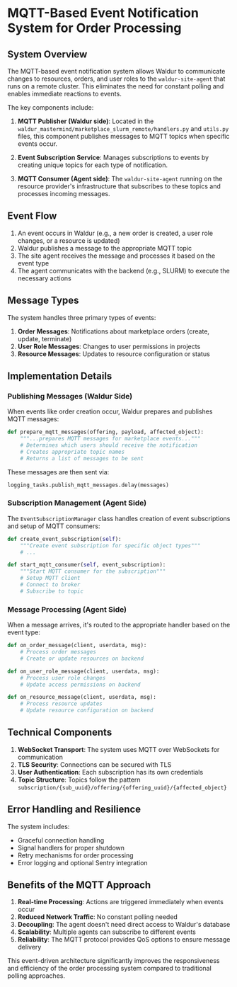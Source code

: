 # MQTT-Based Event Notification System for Order Processing

## System Overview

The MQTT-based event notification system allows Waldur to communicate changes to resources, orders, and user roles to the `waldur-site-agent` that runs on a remote cluster. This eliminates the need for constant polling and enables immediate reactions to events.

The key components include:

1. **MQTT Publisher (Waldur side)**: Located in the `waldur_mastermind/marketplace_slurm_remote/handlers.py` and `utils.py` files, this component publishes messages to MQTT topics when specific events occur.

2. **Event Subscription Service**: Manages subscriptions to events by creating unique topics for each type of notification.

3. **MQTT Consumer (Agent side)**: The `waldur-site-agent` running on the resource provider's infrastructure that subscribes to these topics and processes incoming messages.

## Event Flow

1. An event occurs in Waldur (e.g., a new order is created, a user role changes, or a resource is updated)
2. Waldur publishes a message to the appropriate MQTT topic
3. The site agent receives the message and processes it based on the event type
4. The agent communicates with the backend (e.g., SLURM) to execute the necessary actions

## Message Types

The system handles three primary types of events:

1. **Order Messages**: Notifications about marketplace orders (create, update, terminate)
2. **User Role Messages**: Changes to user permissions in projects
3. **Resource Messages**: Updates to resource configuration or status

## Implementation Details

### Publishing Messages (Waldur Side)

When events like order creation occur, Waldur prepares and publishes MQTT messages:

```python
def prepare_mqtt_messages(offering, payload, affected_object):
    """...prepares MQTT messages for marketplace events..."""
    # Determines which users should receive the notification
    # Creates appropriate topic names
    # Returns a list of messages to be sent
```

These messages are then sent via:

```python
logging_tasks.publish_mqtt_messages.delay(messages)
```

### Subscription Management (Agent Side)

The `EventSubscriptionManager` class handles creation of event subscriptions and setup of MQTT consumers:

```python
def create_event_subscription(self):
    """Create event subscription for specific object types"""
    # ...
```

```python
def start_mqtt_consumer(self, event_subscription):
    """Start MQTT consumer for the subscription"""
    # Setup MQTT client
    # Connect to broker
    # Subscribe to topic
```

### Message Processing (Agent Side)

When a message arrives, it's routed to the appropriate handler based on the event type:

```python
def on_order_message(client, userdata, msg):
    # Process order messages
    # Create or update resources on backend
```

```python
def on_user_role_message(client, userdata, msg):
    # Process user role changes
    # Update access permissions on backend
```

```python
def on_resource_message(client, userdata, msg):
    # Process resource updates
    # Update resource configuration on backend
```

## Technical Components

1. **WebSocket Transport**: The system uses MQTT over WebSockets for communication
2. **TLS Security**: Connections can be secured with TLS
3. **User Authentication**: Each subscription has its own credentials
4. **Topic Structure**: Topics follow the pattern `subscription/{sub_uuid}/offering/{offering_uuid}/{affected_object}`

## Error Handling and Resilience

The system includes:

- Graceful connection handling
- Signal handlers for proper shutdown
- Retry mechanisms for order processing
- Error logging and optional Sentry integration

## Benefits of the MQTT Approach

1. **Real-time Processing**: Actions are triggered immediately when events occur
2. **Reduced Network Traffic**: No constant polling needed
3. **Decoupling**: The agent doesn't need direct access to Waldur's database
4. **Scalability**: Multiple agents can subscribe to different events
5. **Reliability**: The MQTT protocol provides QoS options to ensure message delivery

This event-driven architecture significantly improves the responsiveness and efficiency of the order processing system compared to traditional polling approaches.
